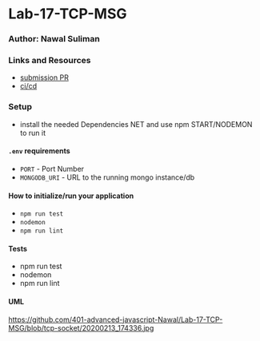 # Lab-17-TCP-MSG

### Author: Nawal Suliman 

### Links and Resources
- [submission PR](https://github.com/401-advanced-javascript-Nawal/Lab-17-TCP-MSG/pull/3)
- [ci/cd](https://github.com/401-advanced-javascript-Nawal/Lab-17-TCP-MSG/actions)

### Setup
- install the needed Dependencies NET and use npm START/NODEMON to run it 

#### `.env` requirements
- `PORT` - Port Number
- `MONGODB_URI` - URL to the running mongo instance/db

#### How to initialize/run your application 
- `npm run test`
- `nodemon`
- `npm run lint` 

#### Tests
- npm run test
- nodemon  
- npm run lint 

#### UML
https://github.com/401-advanced-javascript-Nawal/Lab-17-TCP-MSG/blob/tcp-socket/20200213_174336.jpg